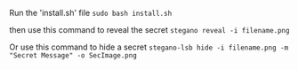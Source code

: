 Run the 'install.sh' file
``sudo bash install.sh``

then use this command to reveal the secret
``stegano reveal -i filename.png``


Or use this command to hide a secret
``stegano-lsb hide -i filename.png -m "Secret Message" -o SecImage.png``
